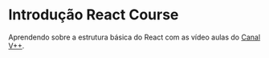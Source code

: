 # Introdução React Course

Aprendendo sobre a estrutura básica do React com as vídeo aulas do [Canal V++](https://youtube.com/user/VPlusPlus).